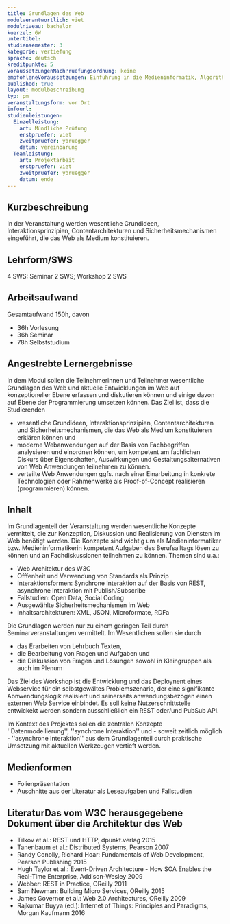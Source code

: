 ```yaml
---
title: Grundlagen des Web
modulverantwortlich: viet
modulniveau: bachelor
kuerzel: GW
untertitel:
studiensemester: 3
kategorie: vertiefung
sprache: deutsch
kreditpunkte: 5
voraussetzungenNachPruefungsordnung: keine
empfohleneVoraussetzungen: Einführung in die Medieninformatik, Algorithmen und Programmierung
published: true
layout: modulbeschreibung
typ: pm
veranstaltungsform: vor Ort
infourl: 
studienleistungen:
  Einzelleistung:
    art: Mündliche Prüfung
    erstpruefer: viet
    zweitpruefer: ybruegger
    datum: vereinbarung
  Teamleistung:
    art: Projektarbeit
    erstpruefer: viet
    zweitpruefer: ybruegger
    datum: ende    
---
```


## Kurzbeschreibung
In der Veranstaltung werden wesentliche Grundideen, Interaktionsprinzipien, Contentarchitekturen und Sicherheitsmechanismen eingeführt, die das Web als Medium konstituieren.

## Lehrform/SWS
4 SWS: Seminar 2 SWS; Workshop 2 SWS

## Arbeitsaufwand
Gesamtaufwand 150h, davon 

- 36h Vorlesung 
- 36h Seminar
- 78h Selbststudium 

## Angestrebte Lernergebnisse

In dem Modul sollen die Teilnehmerinnen und Teilnehmer wesentliche Grundlagen des Web und aktuelle Entwicklungen im Web auf konzeptioneller Ebene erfassen und diskutieren können und einige davon auf Ebene der Programmierung umsetzen können. Das Ziel ist, dass die Studierenden 
-  wesentliche Grundideen, Interaktionsprinzipien, Contentarchitekturen und Sicherheitsmechanismen, die das Web als Medium konstituieren erklären können und 
- moderne Webanwendungen auf der Basis von Fachbegriffen analysieren und einordnen können, um kompetent am fachlichen Diskurs über Eigenschaften, Auswirkungen und Gestaltungsalternativen von Web Anwendungen teilnehmen zu können.
-  verteilte Web Anwendungen ggfs. nach einer Einarbeitung in konkrete Technologien oder Rahmenwerke als Proof-of-Concept realisieren (programmieren) können.

## Inhalt
Im Grundlagenteil der Veranstaltung werden wesentliche Konzepte vermittelt, die zur Konzeption, Diskussion und Realisierung von Diensten im Web benötigt werden. Die Konzepte sind wichtig um als Medieninformatiker bzw. Medieninformatikerin kompetent Aufgaben des Berufsalltags lösen zu können und an Fachdiskussionen teilnehmen zu können. Themen sind u.a.:
- Web Architektur des W3C
- Offfenheit und Verwendung von Standards als Prinzip
- Interaktionsformen: Synchrone Interaktion auf der Basis von REST, asynchrone Interaktion mit Publish/Subscribe
- Fallstudien: Open Data, Social Coding
- Ausgewählte Sicherheitsmechanismen im Web
- Inhaltsarchitekturen: XML, JSON, Microformate, RDFa

Die Grundlagen werden nur zu einem geringen Teil durch Seminarveranstaltungen vermittelt. Im Wesentlichen sollen sie durch
- das Erarbeiten von Lehrbuch Texten,
- die Bearbeitung von Fragen und Aufgaben und
- die Diskussion von Fragen und Lösungen sowohl in Kleingruppen als auch im Plenum

Das Ziel des Workshop ist die Entwicklung und das Deploynent eines Webservice für ein selbstgewältes Problemszenario, der eine signifikante Abnwendungslogik realisiert und seinerseits anwendungsbezogen einen externen Web Service einbindet. Es soll keine Nutzerschnittstelle entwickekt werden sondern ausschließlich ein REST oder/und PubSub API.

Im Kontext des Projektes sollen die zentralen Konzepte ''Datenmodellierung'', ''synchrone Interaktion'' und - soweit zeitlich möglich - ''asynchrone Interaktion'' aus dem Grundlagenteil durch praktische Umsetzung mit aktuellen Werkzeugen vertieft werden.

## Medienformen
- Folienpräsentation
- Auschnitte aus der Literatur als Leseaufgaben und Fallstudien


## LiteraturDas vom W3C herausgegebene Dokument über die Architektur des Web

- Tilkov et al.: REST und HTTP, dpunkt.verlag 2015
- Tanenbaum et al.: Distributed Systems, Pearson 2007
- Randy Conolly, Richard Hoar: Fundamentals of Web Development, Pearson Publishing 2015
- Hugh Taylor et al.: Event-Driven Architecture - How SOA Enables the Real-Time Enterprise, Addison-Wesley 2009
- Webber: REST in Practice, OReilly 2011
- Sam Newman: Building Micro Services, OReilly 2015
- James Governor et al.: Web 2.0 Architectures, OReilly 2009
- Rajkumar Buyya (ed.): Internet of Things: Principles and Paradigms, Morgan Kaufmann 2016
